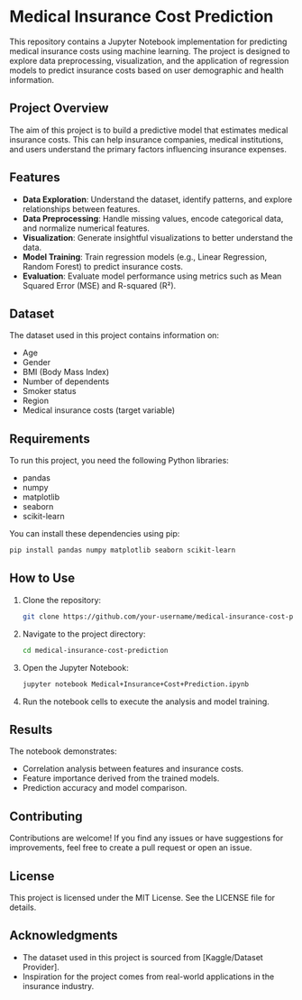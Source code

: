# Medical Insurance Cost Prediction

This repository contains a Jupyter Notebook implementation for predicting medical insurance costs using machine learning. The project is designed to explore data preprocessing, visualization, and the application of regression models to predict insurance costs based on user demographic and health information.

## Project Overview

The aim of this project is to build a predictive model that estimates medical insurance costs. This can help insurance companies, medical institutions, and users understand the primary factors influencing insurance expenses.

## Features

- **Data Exploration**: Understand the dataset, identify patterns, and explore relationships between features.
- **Data Preprocessing**: Handle missing values, encode categorical data, and normalize numerical features.
- **Visualization**: Generate insightful visualizations to better understand the data.
- **Model Training**: Train regression models (e.g., Linear Regression, Random Forest) to predict insurance costs.
- **Evaluation**: Evaluate model performance using metrics such as Mean Squared Error (MSE) and R-squared (R²).

## Dataset

The dataset used in this project contains information on:
- Age
- Gender
- BMI (Body Mass Index)
- Number of dependents
- Smoker status
- Region
- Medical insurance costs (target variable)

## Requirements

To run this project, you need the following Python libraries:

- pandas
- numpy
- matplotlib
- seaborn
- scikit-learn

You can install these dependencies using pip:
```bash
pip install pandas numpy matplotlib seaborn scikit-learn
```

## How to Use

1. Clone the repository:
   ```bash
   git clone https://github.com/your-username/medical-insurance-cost-prediction.git
   ```
2. Navigate to the project directory:
   ```bash
   cd medical-insurance-cost-prediction
   ```
3. Open the Jupyter Notebook:
   ```bash
   jupyter notebook Medical+Insurance+Cost+Prediction.ipynb
   ```
4. Run the notebook cells to execute the analysis and model training.

## Results

The notebook demonstrates:
- Correlation analysis between features and insurance costs.
- Feature importance derived from the trained models.
- Prediction accuracy and model comparison.


## Contributing

Contributions are welcome! If you find any issues or have suggestions for improvements, feel free to create a pull request or open an issue.

## License

This project is licensed under the MIT License. See the LICENSE file for details.

## Acknowledgments

- The dataset used in this project is sourced from [Kaggle/Dataset Provider].
- Inspiration for the project comes from real-world applications in the insurance industry.

